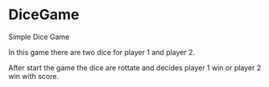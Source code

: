 # DiceGame
Simple Dice Game 



In this game there are two dice for player 1 and player 2.

After start the game the dice are rottate and decides player  1 win or player 2 win  with score.
